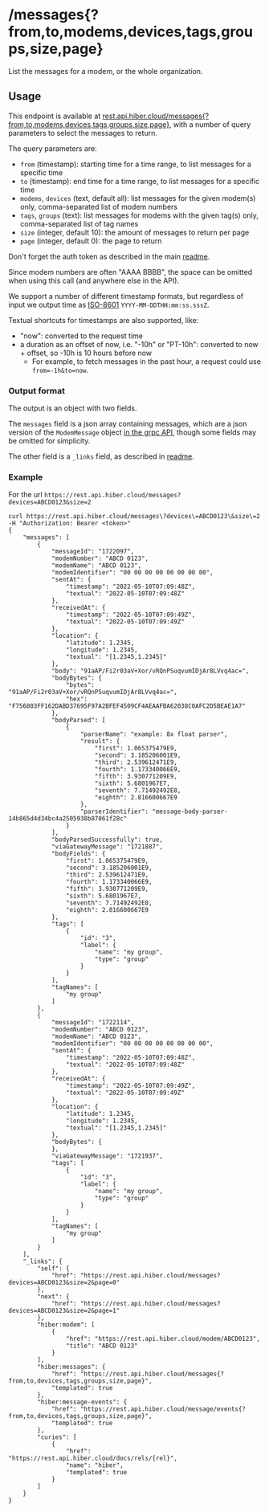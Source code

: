 # /messages{?from,to,modems,devices,tags,groups,size,page}

List the messages for a modem, or the whole organization.

## Usage

This endpoint is available at
[rest.api.hiber.cloud/messages{?from,to,modems,devices,tags,groups,size,page}](https://rest.api.hiber.cloud/messages),
with a number of query parameters to select the messages to return.

The query parameters are:
- `from` (timestamp): starting time for a time range, to list messages for a specific time
- `to` (timestamp): end time for a time range, to list messages for a specific time
- `modems`, `devices` (text, default all): list messages for the given modem(s) only, comma-separated list of modem numbers
- `tags`, `groups` (text): list messages for modems with the given tag(s) only, comma-separated list of tag names
- `size` (integer, default 10): the amount of messages to return per page
- `page` (integer, default 0): the page to return

Don't forget the auth token as described in the main [readme](../README.md#auth).

Since modem numbers are often "AAAA BBBB", the space can be omitted when using this call (and anywhere else in the API).

We support a number of different timestamp formats, but regardless of input we output time as
[ISO-8601](https://www.iso.org/iso-8601-date-and-time-format.html) `YYYY-MM-DDTHH:mm:ss.sssZ`.

Textual shortcuts for timestamps are also supported, like:
  - "now": converted to the request time
  - a duration as an offset of now, i.e. "-10h" or "PT-10h": converted to now + offset, so -10h is 10 hours before now
    - For example, to fetch messages in the past hour, a request could use `from=-1h&to=now`.

### Output format

The output is an object with two fields.

The `messages` field is a json array containing messages, which are a json version of the `ModemMessage` object
[in the grpc API](https://github.com/HiberGlobal/api/blob/master/docs/modem.md#modemmessage),
though some fields may be omitted for simplicity.

The other field is a `_links` field, as described in [readme](../README.md#hal).

### Example

For the url `https://rest.api.hiber.cloud/messages?devices=ABCD0123&size=2`

```
curl https://rest.api.hiber.cloud/messages\?devices\=ABCD0123\&size\=2 -H "Authorization: Bearer <token>"
{
    "messages": [
        {
            "messageId": "1722097",
            "modemNumber": "ABCD 0123",
            "modemName": "ABCD 0123",
            "modemIdentifier": "00 00 00 00 00 00 00 00",
            "sentAt": {
                "timestamp": "2022-05-10T07:09:48Z",
                "textual": "2022-05-10T07:09:48Z"
            },
            "receivedAt": {
                "timestamp": "2022-05-10T07:09:49Z",
                "textual": "2022-05-10T07:09:49Z"
            },
            "location": {
                "latitude": 1.2345,
                "longitude": 1.2345,
                "textual": "[1.2345,1.2345]"
            },
            "body": "91aAP/Fi2r03aV+Xor/vRQnPSuqvumIDjAr8LVvq4ac=",
            "bodyBytes": {
                "bytes": "91aAP/Fi2r03aV+Xor/vRQnPSuqvumIDjAr8LVvq4ac=",
                "hex": "F756803FF162DABD37695F97A2BFEF4509CF4AEAAFBA62038C0AFC2D5BEAE1A7"
            },
            "bodyParsed": [
                {
                    "parserName": "example: 8x float parser",
                    "result": {
                        "first": 1.065375479E9,
                        "second": 3.185206001E9,
                        "third": 2.539612471E9,
                        "fourth": 1.173340066E9,
                        "fifth": 3.930771209E9,
                        "sixth": 5.6801967E7,
                        "seventh": 7.71492492E8,
                        "eighth": 2.816600667E9
                    },
                    "parserIdentifier": "message-body-parser-14b865d4d34bc4a2505938b87061f28c"
                }
            ],
            "bodyParsedSuccessfully": true,
            "viaGatewayMessage": "1721887",
            "bodyFields": {
                "first": 1.065375479E9,
                "second": 3.185206001E9,
                "third": 2.539612471E9,
                "fourth": 1.173340066E9,
                "fifth": 3.930771209E9,
                "sixth": 5.6801967E7,
                "seventh": 7.71492492E8,
                "eighth": 2.816600667E9
            },
            "tags": [
                {
                    "id": "3",
                    "label": {
                        "name": "my group",
                        "type": "group"
                    }
                }
            ],
            "tagNames": [
                "my group"
            ]
        },
        {
            "messageId": "1722114",
            "modemNumber": "ABCD 0123",
            "modemName": "ABCD 0123",
            "modemIdentifier": "00 00 00 00 00 00 00 00",
            "sentAt": {
                "timestamp": "2022-05-10T07:09:48Z",
                "textual": "2022-05-10T07:09:48Z"
            },
            "receivedAt": {
                "timestamp": "2022-05-10T07:09:49Z",
                "textual": "2022-05-10T07:09:49Z"
            },
            "location": {
                "latitude": 1.2345,
                "longitude": 1.2345,
                "textual": "[1.2345,1.2345]"
            },
            "bodyBytes": {
            },
            "viaGatewayMessage": "1721937",
            "tags": [
                {
                    "id": "3",
                    "label": {
                        "name": "my group",
                        "type": "group"
                    }
                }
            ],
            "tagNames": [
                "my group"
            ]
        }
    ],
    "_links": {
        "self": {
            "href": "https://rest.api.hiber.cloud/messages?devices=ABCD0123&size=2&page=0"
        },
        "next": {
            "href": "https://rest.api.hiber.cloud/messages?devices=ABCD0123&size=2&page=1"
        },
        "hiber:modem": [
            {
                "href": "https://rest.api.hiber.cloud/modem/ABCD0123",
                "title": "ABCD 0123"
            }
        ],
        "hiber:messages": {
            "href": "https://rest.api.hiber.cloud/messages{?from,to,devices,tags,groups,size,page}",
            "templated": true
        },
        "hiber:message-events": {
            "href": "https://rest.api.hiber.cloud/message/events{?from,to,devices,tags,groups,size,page}",
            "templated": true
        },
        "curies": [
            {
                "href": "https://rest.api.hiber.cloud/docs/rels/{rel}",
                "name": "hiber",
                "templated": true
            }
        ]
    }
}
```
